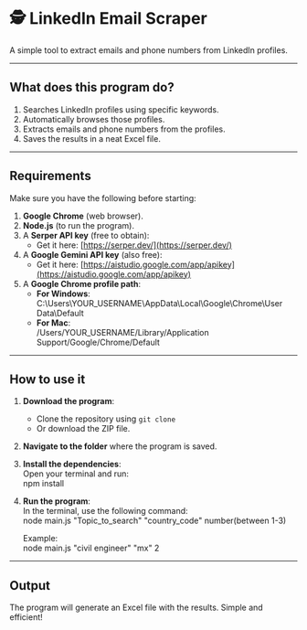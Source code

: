 # 🕵️ LinkedIn Email Scraper

A simple tool to extract emails and phone numbers from LinkedIn profiles.

---

## What does this program do?

1. Searches LinkedIn profiles using specific keywords.  
2. Automatically browses those profiles.  
3. Extracts emails and phone numbers from the profiles.  
4. Saves the results in a neat Excel file.  

---

## Requirements

Make sure you have the following before starting:

1. **Google Chrome** (web browser).  
2. **Node.js** (to run the program).  
3. A **Serper API key** (free to obtain):  
   - Get it here: [https://serper.dev/](https://serper.dev/)  
4. A **Google Gemini API key** (also free):  
   - Get it here: [https://aistudio.google.com/app/apikey](https://aistudio.google.com/app/apikey)  
5. A **Google Chrome profile path**:  
   - **For Windows**:  
     C:\Users\YOUR_USERNAME\AppData\Local\Google\Chrome\User Data\Default  
   - **For Mac**:  
     /Users/YOUR_USERNAME/Library/Application Support/Google/Chrome/Default  

---

## How to use it

1. **Download the program**:  
   - Clone the repository using `git clone`  
   - Or download the ZIP file.  

2. **Navigate to the folder** where the program is saved.  

3. **Install the dependencies**:  
   Open your terminal and run:  
   npm install  

4. **Run the program**:  
   In the terminal, use the following command:  
   node main.js "Topic_to_search" "country_code" number(between 1-3)  

   Example:  
   node main.js "civil engineer" "mx" 2  

---

## Output

The program will generate an Excel file with the results. Simple and efficient!
